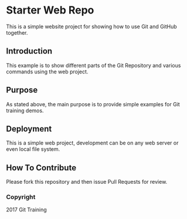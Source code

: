 # Starter Web Repo

This is a simple website project for showing how to use Git and GitHub together.

## Introduction
This example is to show different parts of the Git Repository and various commands using the web project.

## Purpose
As stated above, the main purpose is to provide simple examples for Git training demos.

## Deployment
This is a simple web project, development can be on any web server or even local file system.

## How To Contribute
Please fork this repository and then issue Pull Requests for review.

### Copyright
2017 Git Training